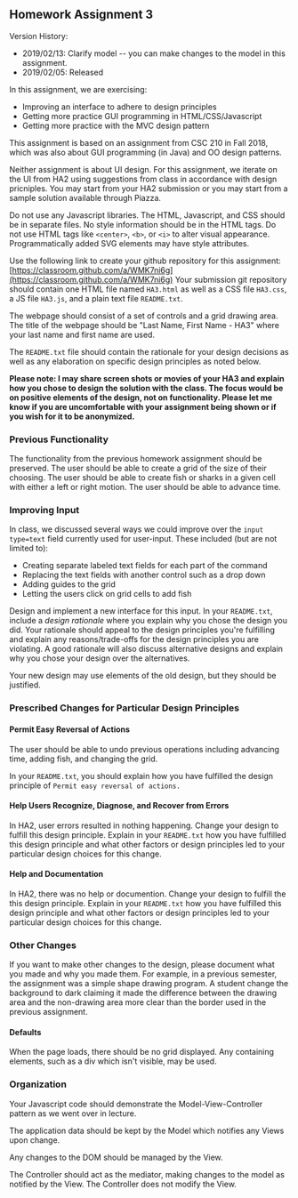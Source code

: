 ## Homework Assignment 3

Version History: 

- 2019/02/13: Clarify model -- you can make changes to the model in this
  assignment.
- 2019/02/05: Released

In this assignment, we are exercising:

- Improving an interface to adhere to design principles
- Getting more practice GUI programming in HTML/CSS/Javascript
- Getting more practice with the MVC design pattern

This assignment is based on an assignment from CSC 210 in Fall 2018, which was
also about GUI programming (in Java) and OO design patterns. 

Neither assignment is about UI design. For this assignment, we iterate on the
UI from HA2 using suggestions from class in accordance with design pricniples.
You may start from your HA2 submission or you may start from a sample
solution available through Piazza.

Do not use any Javascript libraries. The HTML, Javascript, and CSS should be
in separate files. No style information should be in the HTML tags. Do not use
HTML tags like `<center>`, `<b>`, or `<i>` to alter visual appearance.
Programmatically added SVG elements may have style attributes.

Use the following link to create your github repository for this assignment:
[https://classroom.github.com/a/WMK7ni6g](https://classroom.github.com/a/WMK7ni6g)
Your submission git repository should contain one HTML file named `HA3.html`
as well as a CSS file `HA3.css`, a JS file `HA3.js`, and a plain text file
`README.txt`.

The webpage should consist of a set of controls and a grid drawing area. The
title of the webpage should be "Last Name, First Name - HA3" where your last
name and first name are used.

The `README.txt` file should contain the rationale for your design decisions
as well as any elaboration on specific design principles as noted below.

**Please note: I may share screen shots or movies of your HA3 and explain how
you chose to design the solution with the class. The focus would be on
positive elements of the design, not on functionality. Please let me know if
you are uncomfortable with your assignment being shown or if you wish for it
to be anonymized.**

### Previous Functionality

The functionality from the previous homework assignment should be preserved.
The user should be able to create a grid of the size of their choosing. The
user should be able to create fish or sharks in a given cell with either a
left or right motion. The user should be able to advance time. 

### Improving Input

In class, we discussed several ways we could improve over the `input
type=text` field currently used for user-input. These included (but are not
limited to):

- Creating separate labeled text fields for each part of the command
- Replacing the text fields with another control such as a drop down
- Adding guides to the grid
- Letting the users click on grid cells to add fish

Design and implement a new interface for this input. In your `README.txt`,
include a *design rationale* where you explain why you chose the design you
did. Your rationale should appeal to the design principles you're fulfilling
and explain any reasons/trade-offs for the design principles you are
violating. A good rationale will also discuss alternative designs and explain
why you chose your design over the alternatives.

Your new design may use elements of the old design, but they should be
justified.


### Prescribed Changes for Particular Design Principles


#### Permit Easy Reversal of Actions

The user should be able to undo previous operations including advancing time,
adding fish, and changing the grid.

In your `README.txt`, you should explain how you have fulfilled the design
principle of `Permit easy reversal of actions.`


#### Help Users Recognize, Diagnose, and Recover from Errors

In HA2, user errors resulted in nothing happening. Change your design to
fulfill this design principle. Explain in your `README.txt` how you have
fulfilled this design principle and what other factors or design principles
led to your particular design choices for this change.

#### Help and Documentation

In HA2, there was no help or documention. Change your design to fulfill the
this design principle. Explain in your `README.txt` how you have fulfilled this
design principle and what other factors or design principles led to your
particular design choices for this change.


### Other Changes

If you want to make other changes to the design, please document what you made
and why you made them. For example, in a previous semester, the assignment was
a simple shape drawing program. A student change the background to dark
claiming it made the difference between the drawing area and the non-drawing
area more clear than the border used in the previous assignment.


#### Defaults

When the page loads, there should be no grid displayed. Any containing
elements, such as a div which isn't visible, may be used.


### Organization

Your Javascript code should demonstrate the Model-View-Controller pattern as
we went over in lecture. 

The application data should be kept by the Model which notifies any Views upon
change.

Any changes to the DOM should be managed by the View. 

The Controller should act as the mediator, making changes to the model as
notified by the View. The Controller does not modify the View.

